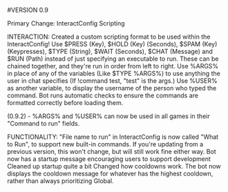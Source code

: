 #VERSION 0.9

Primary Change: InteractConfig Scripting

INTERACTION:
Created a custom scripting format to be used within the InteractConfig!
Use $PRESS (Key), $HOLD (Key) (Seconds), $SPAM (Key) (Keypresses), $TYPE (String), $WAIT (Seconds), $CHAT (Message) and $RUN (Path) instead of just specifying an executable to run.
These can be chained together, and they're run in order from left to right.
Use %ARGS% in place of any of the variables (Like $TYPE %ARGS%) to use anything the user in chat specifies (If !command test, "test" is the args.)
Use %USER% as another variable, to display the username of the person who typed the command.
Bot runs automatic checks to ensure the commands are formatted correctly before loading them.

(0.9.2) - %ARGS% and %USER% can now be used in all games in their "Command to run" fields.


FUNCTIONALITY:
"File name to run" in InteractConfig is now called "What to Run", to support new built-in commands.  If you're updating from a previous version, this won't change, but will still work fine either way.
Bot now has a startup message encouraging users to support development
Cleaned up startup quite a bit
Changed how cooldowns work. The bot now displays the cooldown message for whatever has the highest cooldown, rather than always prioritizing Global.

